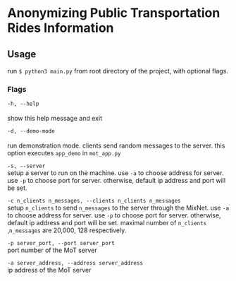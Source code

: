 # Anonymizing Public Transportation Rides Information

## Usage

run `$ python3 main.py` from root directory of the project, with optional flags.

### Flags

`-h, --help`<br />          
show this help message and exit

`-d, --demo-mode`<br />   
run demonstration mode. clients send random messages to the server. this option executes `app_demo` in
`mot_app.py`

`-s, --server`<br />
setup a server to run on the machine. use `-a` to choose address for server. use `-p` to choose port for server.
otherwise, default ip address and port will be set.

`-c n_clients n_messages, --clients n_clients n_messages`<br />
setup `n_clients` to send `n_messages` to the server through the MixNet. use `-a` to choose address for server. use `-p`
to choose port for server. otherwise, default ip address and port will be set. maximal number of `n_clients`
,`n_messages` are 20,000, 128 respectively.

`-p server_port, --port server_port`<br />
port number of the MoT server

`-a server_address, --address server_address`<br />
ip address of the MoT server
